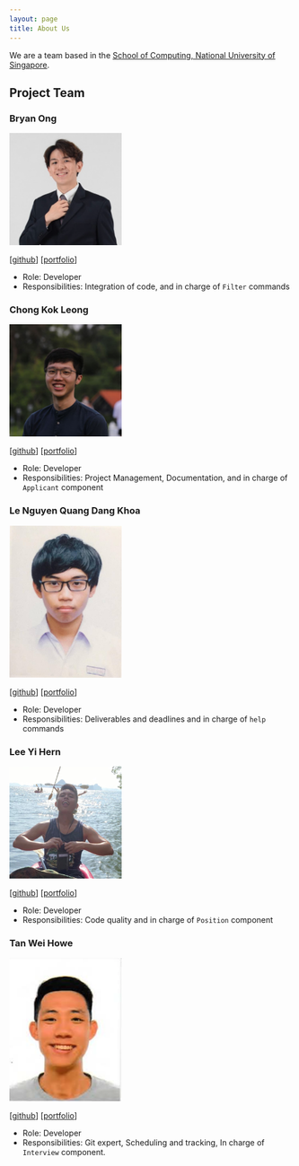 ```yaml
---
layout: page
title: About Us
---
```


We are a team based in the [School of Computing, National University of Singapore](http://www.comp.nus.edu.sg).

## Project Team

### Bryan Ong

<img src="images/likeabowx.png" width="200px">

[[github](https://github.com/likeabowx)]
[[portfolio](team/likeabowx.md)]

* Role: Developer
* Responsibilities: Integration of code, and in charge of `Filter` commands

### Chong Kok Leong

<img src="images/sethckl.png" width="200px">

[[github](http://github.com/SethCKL)]
[[portfolio](team/sethckl.md)]

* Role: Developer
* Responsibilities: Project Management, Documentation, and in charge of `Applicant` component

### Le Nguyen Quang Dang Khoa

<img src="images/khoahre123.png" width="200px">

[[github](https://github.com/khoahre123)]
[[portfolio](team/khoahre123.md)]

* Role: Developer
* Responsibilities: Deliverables and deadlines and in charge of 
`help` commands

### Lee Yi Hern

<img src="images/yihern-lee.png" width="200px">

[[github](https://github.com/YiHern-Lee)]
[[portfolio](team/yihern-lee.md)]

* Role: Developer
* Responsibilities: Code quality and in charge of `Position` component  

### Tan Wei Howe

<img src="images/goalfix.png" width="200px">

[[github](http://github.com/goalfix)]
[[portfolio](team/goalfix.md)]

* Role: Developer
* Responsibilities: Git expert, Scheduling and tracking, In charge of `Interview` component.
